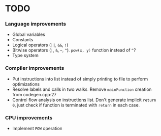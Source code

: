 # TODO

### Language improvements
* Global variables
* Constants
* Logical operators (`||`, `&&`, `!`)
* Bitwise operators (`|`, `&`, `~`, `^`). `pow(x, y)` function instead of `^`?
* Type system

### Compiler improvements
* Put instructions into list instead of simply printing to file to perform optimizations
* Resolve labels and calls in two walks. Remove `mainFunction` creation from codegen.cpp:27
* Control flow analysis on instructions list. Don't generate implicit `return 0`, just check if function is terminated with `return` in each case.

### CPU improvements
* Implement `POW` operation